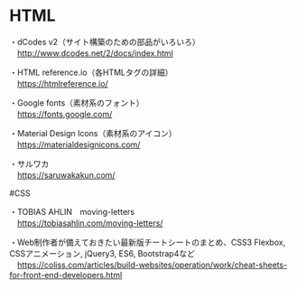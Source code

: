 # HTML

・dCodes v2（サイト構築のための部品がいろいろ）<br>
　http://www.dcodes.net/2/docs/index.html

・HTML reference.io（各HTMLタグの詳細）<br>
　https://htmlreference.io/

・Google fonts（素材系のフォント）<br>
　https://fonts.google.com/

・Material Design Icons（素材系のアイコン）<br>
　https://materialdesignicons.com/

・サルワカ<br>
　https://saruwakakun.com/
 
 #CSS
 
・TOBIAS AHLIN　moving-letters<br>
　https://tobiasahlin.com/moving-letters/

・Web制作者が備えておきたい最新版チートシートのまとめ、CSS3 Flexbox, CSSアニメーション, jQuery3, ES6, Bootstrap4など<br>
　https://coliss.com/articles/build-websites/operation/work/cheat-sheets-for-front-end-developers.html
